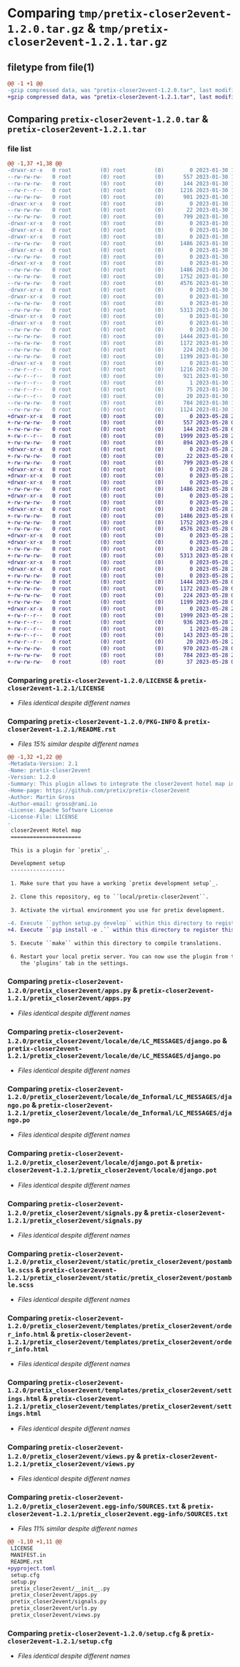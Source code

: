 # Comparing `tmp/pretix-closer2event-1.2.0.tar.gz` & `tmp/pretix-closer2event-1.2.1.tar.gz`

## filetype from file(1)

```diff
@@ -1 +1 @@
-gzip compressed data, was "pretix-closer2event-1.2.0.tar", last modified: Mon Jan 30 15:03:32 2023, max compression
+gzip compressed data, was "pretix-closer2event-1.2.1.tar", last modified: Sun May 28 23:05:51 2023, max compression
```

## Comparing `pretix-closer2event-1.2.0.tar` & `pretix-closer2event-1.2.1.tar`

### file list

```diff
@@ -1,37 +1,38 @@
-drwxr-xr-x   0 root         (0) root         (0)        0 2023-01-30 15:03:32.420550 pretix-closer2event-1.2.0/
--rw-rw-rw-   0 root         (0) root         (0)      557 2023-01-30 14:57:30.000000 pretix-closer2event-1.2.0/LICENSE
--rw-rw-rw-   0 root         (0) root         (0)      144 2023-01-30 14:57:30.000000 pretix-closer2event-1.2.0/MANIFEST.in
--rw-r--r--   0 root         (0) root         (0)     1216 2023-01-30 15:03:32.420550 pretix-closer2event-1.2.0/PKG-INFO
--rw-rw-rw-   0 root         (0) root         (0)      901 2023-01-30 14:57:30.000000 pretix-closer2event-1.2.0/README.rst
-drwxr-xr-x   0 root         (0) root         (0)        0 2023-01-30 15:03:32.416550 pretix-closer2event-1.2.0/pretix_closer2event/
--rw-rw-rw-   0 root         (0) root         (0)       22 2023-01-30 14:57:30.000000 pretix-closer2event-1.2.0/pretix_closer2event/__init__.py
--rw-rw-rw-   0 root         (0) root         (0)      799 2023-01-30 14:57:30.000000 pretix-closer2event-1.2.0/pretix_closer2event/apps.py
-drwxr-xr-x   0 root         (0) root         (0)        0 2023-01-30 15:03:32.416550 pretix-closer2event-1.2.0/pretix_closer2event/locale/
-drwxr-xr-x   0 root         (0) root         (0)        0 2023-01-30 15:03:32.412550 pretix-closer2event-1.2.0/pretix_closer2event/locale/de/
-drwxr-xr-x   0 root         (0) root         (0)        0 2023-01-30 15:03:32.416550 pretix-closer2event-1.2.0/pretix_closer2event/locale/de/LC_MESSAGES/
--rw-rw-rw-   0 root         (0) root         (0)     1486 2023-01-30 14:57:30.000000 pretix-closer2event-1.2.0/pretix_closer2event/locale/de/LC_MESSAGES/django.po
-drwxr-xr-x   0 root         (0) root         (0)        0 2023-01-30 15:03:32.416550 pretix-closer2event-1.2.0/pretix_closer2event/locale/de_Informal/
--rw-rw-rw-   0 root         (0) root         (0)        0 2023-01-30 14:57:30.000000 pretix-closer2event-1.2.0/pretix_closer2event/locale/de_Informal/.gitkeep
-drwxr-xr-x   0 root         (0) root         (0)        0 2023-01-30 15:03:32.420550 pretix-closer2event-1.2.0/pretix_closer2event/locale/de_Informal/LC_MESSAGES/
--rw-rw-rw-   0 root         (0) root         (0)     1486 2023-01-30 14:57:30.000000 pretix-closer2event-1.2.0/pretix_closer2event/locale/de_Informal/LC_MESSAGES/django.po
--rw-rw-rw-   0 root         (0) root         (0)     1752 2023-01-30 14:57:30.000000 pretix-closer2event-1.2.0/pretix_closer2event/locale/django.pot
--rw-rw-rw-   0 root         (0) root         (0)     4576 2023-01-30 14:57:30.000000 pretix-closer2event-1.2.0/pretix_closer2event/signals.py
-drwxr-xr-x   0 root         (0) root         (0)        0 2023-01-30 15:03:32.412550 pretix-closer2event-1.2.0/pretix_closer2event/static/
-drwxr-xr-x   0 root         (0) root         (0)        0 2023-01-30 15:03:32.420550 pretix-closer2event-1.2.0/pretix_closer2event/static/pretix_closer2event/
--rw-rw-rw-   0 root         (0) root         (0)        0 2023-01-30 14:57:30.000000 pretix-closer2event-1.2.0/pretix_closer2event/static/pretix_closer2event/.gitkeep
--rw-rw-rw-   0 root         (0) root         (0)     5313 2023-01-30 14:57:30.000000 pretix-closer2event-1.2.0/pretix_closer2event/static/pretix_closer2event/postamble.scss
-drwxr-xr-x   0 root         (0) root         (0)        0 2023-01-30 15:03:32.412550 pretix-closer2event-1.2.0/pretix_closer2event/templates/
-drwxr-xr-x   0 root         (0) root         (0)        0 2023-01-30 15:03:32.420550 pretix-closer2event-1.2.0/pretix_closer2event/templates/pretix_closer2event/
--rw-rw-rw-   0 root         (0) root         (0)        0 2023-01-30 14:57:30.000000 pretix-closer2event-1.2.0/pretix_closer2event/templates/pretix_closer2event/.gitkeep
--rw-rw-rw-   0 root         (0) root         (0)     1444 2023-01-30 14:57:30.000000 pretix-closer2event-1.2.0/pretix_closer2event/templates/pretix_closer2event/order_info.html
--rw-rw-rw-   0 root         (0) root         (0)     1172 2023-01-30 14:57:30.000000 pretix-closer2event-1.2.0/pretix_closer2event/templates/pretix_closer2event/settings.html
--rw-rw-rw-   0 root         (0) root         (0)      224 2023-01-30 14:57:30.000000 pretix-closer2event-1.2.0/pretix_closer2event/urls.py
--rw-rw-rw-   0 root         (0) root         (0)     1199 2023-01-30 14:57:30.000000 pretix-closer2event-1.2.0/pretix_closer2event/views.py
-drwxr-xr-x   0 root         (0) root         (0)        0 2023-01-30 15:03:32.416550 pretix-closer2event-1.2.0/pretix_closer2event.egg-info/
--rw-r--r--   0 root         (0) root         (0)     1216 2023-01-30 15:03:32.000000 pretix-closer2event-1.2.0/pretix_closer2event.egg-info/PKG-INFO
--rw-r--r--   0 root         (0) root         (0)      921 2023-01-30 15:03:32.000000 pretix-closer2event-1.2.0/pretix_closer2event.egg-info/SOURCES.txt
--rw-r--r--   0 root         (0) root         (0)        1 2023-01-30 15:03:32.000000 pretix-closer2event-1.2.0/pretix_closer2event.egg-info/dependency_links.txt
--rw-r--r--   0 root         (0) root         (0)       75 2023-01-30 15:03:32.000000 pretix-closer2event-1.2.0/pretix_closer2event.egg-info/entry_points.txt
--rw-r--r--   0 root         (0) root         (0)       20 2023-01-30 15:03:32.000000 pretix-closer2event-1.2.0/pretix_closer2event.egg-info/top_level.txt
--rw-rw-rw-   0 root         (0) root         (0)      784 2023-01-30 15:03:32.420550 pretix-closer2event-1.2.0/setup.cfg
--rw-rw-rw-   0 root         (0) root         (0)     1124 2023-01-30 14:57:30.000000 pretix-closer2event-1.2.0/setup.py
+drwxr-xr-x   0 root         (0) root         (0)        0 2023-05-28 23:05:51.565059 pretix-closer2event-1.2.1/
+-rw-rw-rw-   0 root         (0) root         (0)      557 2023-05-28 08:33:32.000000 pretix-closer2event-1.2.1/LICENSE
+-rw-rw-rw-   0 root         (0) root         (0)      144 2023-05-28 08:33:32.000000 pretix-closer2event-1.2.1/MANIFEST.in
+-rw-r--r--   0 root         (0) root         (0)     1999 2023-05-28 23:05:51.565059 pretix-closer2event-1.2.1/PKG-INFO
+-rw-rw-rw-   0 root         (0) root         (0)      894 2023-05-28 08:33:32.000000 pretix-closer2event-1.2.1/README.rst
+drwxr-xr-x   0 root         (0) root         (0)        0 2023-05-28 23:05:51.561059 pretix-closer2event-1.2.1/pretix_closer2event/
+-rw-rw-rw-   0 root         (0) root         (0)       22 2023-05-28 08:33:32.000000 pretix-closer2event-1.2.1/pretix_closer2event/__init__.py
+-rw-rw-rw-   0 root         (0) root         (0)      799 2023-05-28 08:33:32.000000 pretix-closer2event-1.2.1/pretix_closer2event/apps.py
+drwxr-xr-x   0 root         (0) root         (0)        0 2023-05-28 23:05:51.561059 pretix-closer2event-1.2.1/pretix_closer2event/locale/
+drwxr-xr-x   0 root         (0) root         (0)        0 2023-05-28 23:05:51.557058 pretix-closer2event-1.2.1/pretix_closer2event/locale/de/
+drwxr-xr-x   0 root         (0) root         (0)        0 2023-05-28 23:05:51.565059 pretix-closer2event-1.2.1/pretix_closer2event/locale/de/LC_MESSAGES/
+-rw-rw-rw-   0 root         (0) root         (0)     1486 2023-05-28 08:33:32.000000 pretix-closer2event-1.2.1/pretix_closer2event/locale/de/LC_MESSAGES/django.po
+drwxr-xr-x   0 root         (0) root         (0)        0 2023-05-28 23:05:51.565059 pretix-closer2event-1.2.1/pretix_closer2event/locale/de_Informal/
+-rw-rw-rw-   0 root         (0) root         (0)        0 2023-05-28 23:05:22.000000 pretix-closer2event-1.2.1/pretix_closer2event/locale/de_Informal/.gitkeep
+drwxr-xr-x   0 root         (0) root         (0)        0 2023-05-28 23:05:51.565059 pretix-closer2event-1.2.1/pretix_closer2event/locale/de_Informal/LC_MESSAGES/
+-rw-rw-rw-   0 root         (0) root         (0)     1486 2023-05-28 08:33:32.000000 pretix-closer2event-1.2.1/pretix_closer2event/locale/de_Informal/LC_MESSAGES/django.po
+-rw-rw-rw-   0 root         (0) root         (0)     1752 2023-05-28 08:33:32.000000 pretix-closer2event-1.2.1/pretix_closer2event/locale/django.pot
+-rw-rw-rw-   0 root         (0) root         (0)     4576 2023-05-28 08:33:32.000000 pretix-closer2event-1.2.1/pretix_closer2event/signals.py
+drwxr-xr-x   0 root         (0) root         (0)        0 2023-05-28 23:05:51.557058 pretix-closer2event-1.2.1/pretix_closer2event/static/
+drwxr-xr-x   0 root         (0) root         (0)        0 2023-05-28 23:05:51.565059 pretix-closer2event-1.2.1/pretix_closer2event/static/pretix_closer2event/
+-rw-rw-rw-   0 root         (0) root         (0)        0 2023-05-28 23:05:22.000000 pretix-closer2event-1.2.1/pretix_closer2event/static/pretix_closer2event/.gitkeep
+-rw-rw-rw-   0 root         (0) root         (0)     5313 2023-05-28 08:33:32.000000 pretix-closer2event-1.2.1/pretix_closer2event/static/pretix_closer2event/postamble.scss
+drwxr-xr-x   0 root         (0) root         (0)        0 2023-05-28 23:05:51.557058 pretix-closer2event-1.2.1/pretix_closer2event/templates/
+drwxr-xr-x   0 root         (0) root         (0)        0 2023-05-28 23:05:51.565059 pretix-closer2event-1.2.1/pretix_closer2event/templates/pretix_closer2event/
+-rw-rw-rw-   0 root         (0) root         (0)        0 2023-05-28 23:05:22.000000 pretix-closer2event-1.2.1/pretix_closer2event/templates/pretix_closer2event/.gitkeep
+-rw-rw-rw-   0 root         (0) root         (0)     1444 2023-05-28 08:33:32.000000 pretix-closer2event-1.2.1/pretix_closer2event/templates/pretix_closer2event/order_info.html
+-rw-rw-rw-   0 root         (0) root         (0)     1172 2023-05-28 08:33:32.000000 pretix-closer2event-1.2.1/pretix_closer2event/templates/pretix_closer2event/settings.html
+-rw-rw-rw-   0 root         (0) root         (0)      224 2023-05-28 08:33:32.000000 pretix-closer2event-1.2.1/pretix_closer2event/urls.py
+-rw-rw-rw-   0 root         (0) root         (0)     1199 2023-05-28 08:33:32.000000 pretix-closer2event-1.2.1/pretix_closer2event/views.py
+drwxr-xr-x   0 root         (0) root         (0)        0 2023-05-28 23:05:51.561059 pretix-closer2event-1.2.1/pretix_closer2event.egg-info/
+-rw-r--r--   0 root         (0) root         (0)     1999 2023-05-28 23:05:51.000000 pretix-closer2event-1.2.1/pretix_closer2event.egg-info/PKG-INFO
+-rw-r--r--   0 root         (0) root         (0)      936 2023-05-28 23:05:51.000000 pretix-closer2event-1.2.1/pretix_closer2event.egg-info/SOURCES.txt
+-rw-r--r--   0 root         (0) root         (0)        1 2023-05-28 23:05:51.000000 pretix-closer2event-1.2.1/pretix_closer2event.egg-info/dependency_links.txt
+-rw-r--r--   0 root         (0) root         (0)      143 2023-05-28 23:05:51.000000 pretix-closer2event-1.2.1/pretix_closer2event.egg-info/entry_points.txt
+-rw-r--r--   0 root         (0) root         (0)       20 2023-05-28 23:05:51.000000 pretix-closer2event-1.2.1/pretix_closer2event.egg-info/top_level.txt
+-rw-rw-rw-   0 root         (0) root         (0)      970 2023-05-28 08:33:32.000000 pretix-closer2event-1.2.1/pyproject.toml
+-rw-rw-rw-   0 root         (0) root         (0)      784 2023-05-28 23:05:51.565059 pretix-closer2event-1.2.1/setup.cfg
+-rw-rw-rw-   0 root         (0) root         (0)       37 2023-05-28 08:33:32.000000 pretix-closer2event-1.2.1/setup.py
```

### Comparing `pretix-closer2event-1.2.0/LICENSE` & `pretix-closer2event-1.2.1/LICENSE`

 * *Files identical despite different names*

### Comparing `pretix-closer2event-1.2.0/PKG-INFO` & `pretix-closer2event-1.2.1/README.rst`

 * *Files 15% similar despite different names*

```diff
@@ -1,32 +1,22 @@
-Metadata-Version: 2.1
-Name: pretix-closer2event
-Version: 1.2.0
-Summary: This plugin allows to integrate the closer2event hotel map into your pretix shop
-Home-page: https://github.com/pretix/pretix-closer2event
-Author: Martin Gross
-Author-email: gross@rami.io
-License: Apache Software License
-License-File: LICENSE
-
 closer2event Hotel map
 ======================
 
 This is a plugin for `pretix`_. 
 
 Development setup
 -----------------
 
 1. Make sure that you have a working `pretix development setup`_.
 
 2. Clone this repository, eg to ``local/pretix-closer2event``.
 
 3. Activate the virtual environment you use for pretix development.
 
-4. Execute ``python setup.py develop`` within this directory to register this application with pretix's plugin registry.
+4. Execute ``pip install -e .`` within this directory to register this application with pretix's plugin registry.
 
 5. Execute ``make`` within this directory to compile translations.
 
 6. Restart your local pretix server. You can now use the plugin from this repository for your events by enabling it in
    the 'plugins' tab in the settings.
```

### Comparing `pretix-closer2event-1.2.0/pretix_closer2event/apps.py` & `pretix-closer2event-1.2.1/pretix_closer2event/apps.py`

 * *Files identical despite different names*

### Comparing `pretix-closer2event-1.2.0/pretix_closer2event/locale/de/LC_MESSAGES/django.po` & `pretix-closer2event-1.2.1/pretix_closer2event/locale/de/LC_MESSAGES/django.po`

 * *Files identical despite different names*

### Comparing `pretix-closer2event-1.2.0/pretix_closer2event/locale/de_Informal/LC_MESSAGES/django.po` & `pretix-closer2event-1.2.1/pretix_closer2event/locale/de_Informal/LC_MESSAGES/django.po`

 * *Files identical despite different names*

### Comparing `pretix-closer2event-1.2.0/pretix_closer2event/locale/django.pot` & `pretix-closer2event-1.2.1/pretix_closer2event/locale/django.pot`

 * *Files identical despite different names*

### Comparing `pretix-closer2event-1.2.0/pretix_closer2event/signals.py` & `pretix-closer2event-1.2.1/pretix_closer2event/signals.py`

 * *Files identical despite different names*

### Comparing `pretix-closer2event-1.2.0/pretix_closer2event/static/pretix_closer2event/postamble.scss` & `pretix-closer2event-1.2.1/pretix_closer2event/static/pretix_closer2event/postamble.scss`

 * *Files identical despite different names*

### Comparing `pretix-closer2event-1.2.0/pretix_closer2event/templates/pretix_closer2event/order_info.html` & `pretix-closer2event-1.2.1/pretix_closer2event/templates/pretix_closer2event/order_info.html`

 * *Files identical despite different names*

### Comparing `pretix-closer2event-1.2.0/pretix_closer2event/templates/pretix_closer2event/settings.html` & `pretix-closer2event-1.2.1/pretix_closer2event/templates/pretix_closer2event/settings.html`

 * *Files identical despite different names*

### Comparing `pretix-closer2event-1.2.0/pretix_closer2event/views.py` & `pretix-closer2event-1.2.1/pretix_closer2event/views.py`

 * *Files identical despite different names*

### Comparing `pretix-closer2event-1.2.0/pretix_closer2event.egg-info/SOURCES.txt` & `pretix-closer2event-1.2.1/pretix_closer2event.egg-info/SOURCES.txt`

 * *Files 11% similar despite different names*

```diff
@@ -1,10 +1,11 @@
 LICENSE
 MANIFEST.in
 README.rst
+pyproject.toml
 setup.cfg
 setup.py
 pretix_closer2event/__init__.py
 pretix_closer2event/apps.py
 pretix_closer2event/signals.py
 pretix_closer2event/urls.py
 pretix_closer2event/views.py
```

### Comparing `pretix-closer2event-1.2.0/setup.cfg` & `pretix-closer2event-1.2.1/setup.cfg`

 * *Files identical despite different names*

